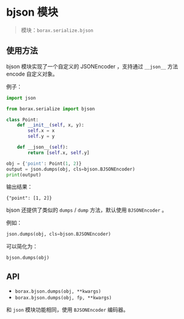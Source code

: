 # bjson 模块

> 模块：`borax.serialize.bjson`



## 使用方法

bjson 模块实现了一个自定义的 JSONEncoder ，支持通过 `__json__` 方法 encode 自定义对象。

例子：

```python
import json

from borax.serialize import bjson

class Point:
    def __init__(self, x, y):
        self.x = x
        self.y = y

    def __json__(self):
        return [self.x, self.y]

obj = {'point': Point(1, 2)}
output = json.dumps(obj, cls=bjson.BJSONEncoder)
print(output)
```

输出结果：

```
{"point": [1, 2]}
```

bjson 还提供了类似的 `dumps` / `dump` 方法，默认使用 `BJSONEncoder` 。

例如：

```python
json.dumps(obj, cls=bjson.BJSONEncoder)
```

可以简化为：

```python
bjson.dumps(obj)
```



## API

- `borax.bjson.dumps(obj, **kwargs)` 
- `borax.bjson.dumps(obj, fp, **kwargs)` 

和 `json` 模块功能相同，使用 `BJSONEncoder` 编码器。